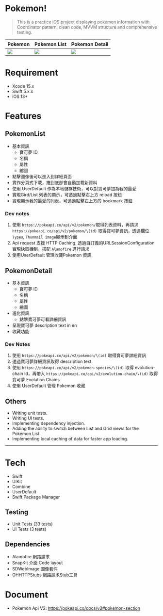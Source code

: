 # Pokemon!

> This is a practice iOS project displaying pokemon information with Coordinator pattern, clean code, MVVM structure and comprehensive testing.

|  Pokemon   | Pokemon List  | Pokemon Detail |
|  ----  | ----  | ---- |
| ![](https://github.com/H-CLo/pokemon/assets/13503418/20e5f9d7-6bb7-409d-9d0e-7f33ab1dc080) | ![](https://github.com/H-CLo/pokemon/assets/13503418/32359485-0d3b-4960-b79f-76f5fccdbc03) | ![](https://github.com/H-CLo/pokemon/assets/13503418/d0791eb8-06aa-4039-be12-38cf3e908ca2) |

# Requirement
- Xcode 15.x
- Swift 5.x.x
- iOS 13+
# Features
## PokemonList
- 基本資訊
  - 寶可夢 ID
  - 名稱
  - 屬性
  - 縮圖
- 點擊圖像後可以進入到詳細頁面
- 實作分頁式下載，捲到底部會自動加載新資料
- 使用 UserDefault 作為本地儲存技術，可以對寶可夢加為我的最愛
- 實現Gird/List 列表的顯示，可透過點擊右上方 reload 按鈕
- 實現顯示我的最愛的列表，可透過點擊右上方的 bookmark 按鈕
### Dev notes
1. 使用 `https://pokeapi.co/api/v2/pokemon/`取得列表資料，再請求`https://pokeapi.co/api/v2/pokemon/\(id)` 取得寶可夢資訊，透過欄位`Types`, `Thunmail image`顯示到介面
2. Api request 支援 HTTP Caching, 透過自訂義的URLSessionConfiguration 實現快取機制，搭配 `Alamofire` 進行請求
3. 使用UserDefault 管理收藏Pokemon 資訊
## PokemonDetail
- 基本資訊
  - 寶可夢 ID
  - 名稱
  - 屬性
  - 縮圖
- 進化資訊
  - 點擊寶可夢可看詳細資訊
- 呈現寶可夢 description text in en
- 收藏功能
### Dev Notes
1. 使用 `https://pokeapi.co/api/v2/pokemon/\(id)` 取得寶可夢詳細資訊
2. 透過寶可夢詳細資訊取得 description text
3. 使用 `https://pokeapi.co/api/v2/pokemon-species/\(id)` 取得 evolution-chain id，再帶入 `https://pokeapi.co/api/v2/evolution-chain/\(id)` 取得寶可夢 Evolution Chains
4. 使用 UserDefault 管理 Pokemon 收藏
## Others
- Writing unit tests.
- Writing UI tests.
- Implementing dependency injection.
- Adding the ability to switch between List and Grid views for the Pokemon List.
- Implementing local caching of data for faster app loading.
---
# Tech
- Swift
- UIKit
- Combine
- UserDefault
- Swift Package Manager
## Testing
- Unit Tests (33 tests)
- UI Tests (3 tests)
## Dependencies
- Alamofire 網路請求
- SnapKit 介面 Code layout
- SDWebImage 圖像套件
- OHHTTPStubs 網路請求Stub工具
# Document
- Pokemon Api V2: https://pokeapi.co/docs/v2#pokemon-section
